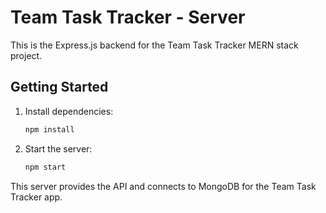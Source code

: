 # Team Task Tracker - Server

This is the Express.js backend for the Team Task Tracker MERN stack project.

## Getting Started

1. Install dependencies:
   ```bash
   npm install
   ```
2. Start the server:
   ```bash
   npm start
   ```

This server provides the API and connects to MongoDB for the Team Task Tracker app. 